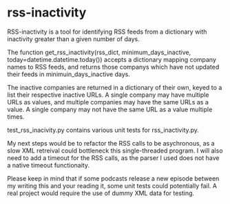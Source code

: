 # rss-inactivity


RSS-inactivity is a tool for identifying RSS feeds from a dictionary with inactivity greater than a given number of days.

The function get_rss_inactivity(rss_dict, minimum_days_inactive, today=datetime.datetime.today()) accepts a dictionary mapping company names to RSS feeds, and returns those companys which have not updated their feeds in minimuin_days_inactive days. 

The inactive companies are returned in a dictionary of their own, keyed to a list their respective inactive URLs. A single company may have multiple URLs as values, and multiple companies may have the same URLs as a value. A single company may not have the same URL as a value multiple times. 

test_rss_inacivity.py contains various unit tests for rss_inactivity.py.

My next steps would be to refactor the RSS calls to be asychronous, as a slow XML retreival could bottleneck this single-threaded program. I will also need to add a timeout for the RSS calls, as the parser I used does not have a native timeout functionaity. 


Please keep in mind that if some podcasts release a new episode between my writing this and your reading it, some unit tests could potentially fail. A real project would require the use of dummy XML data for testing.
